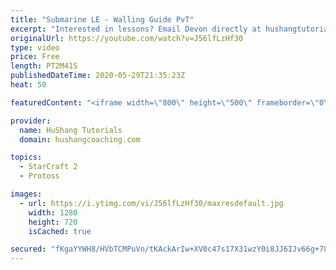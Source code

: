 ```yaml
---
title: "Submarine LE - Walling Guide PvT"
excerpt: "Interested in lessons? Email Devon directly at hushangtutorials@outlook.com ------------------------------------------------------------------------------------------------------- Want to support HuShang Tutorials directly? Patreon is a website where you can contribute a monthly donation that will help"
originalUrl: https://youtube.com/watch?v=J56lfLzHf30
type: video
price: Free
length: PT2M41S
publishedDateTime: 2020-05-29T21:35:23Z
heat: 50

featuredContent: "<iframe width=\"800\" height=\"500\" frameborder=\"0\" src=\"https://www.youtube.com/embed/J56lfLzHf30\" allow=\"accelerometer; autoplay; encrypted-media; gyroscope; picture-in-picture\" allowfullscreen></iframe>"

provider:
  name: HuShang Tutorials
  domain: hushangcoaching.com

topics:
  - StarCraft 2
  - Protoss

images:
  - url: https://i.ytimg.com/vi/J56lfLzHf30/maxresdefault.jpg
    width: 1280
    height: 720
    isCached: true

secured: "fKgaYYWH8/HVbTCMPuVn/tKAckArIw+XV0c47s17X31wzY0i8JJ6IJv66g+78AgHgTijXazoPuuKV8snSN0PKrYFiCKANmv4kcASQIQpO5TYv/ch1uacDiGF3zQ3HXapDxk1WWurvZIOrctTngBgpBjnccsxS+jbA243rwPr7zoSsYBGc6B/pDyQvxa7CbdsX0FbScZh6NPvydfDEp3GZk1sFTR5FeUJirrrU5GvXkBC0snGRzUet/YcpSSdbjt9Dh3J8ZWuHtkJzmDAZ0U91QklhjmPZITAS58o9LdCeVVH+yyKr0RHF2DhEc98yj1hZbOvXK8JH9SFJYRisJxomjNeZZXvAIbLFWFfEFizYWJVMaHzNGJAu01IKBTbzu6K2SH5LMevPnqZtbDamjFiOBdmP68L0xEZ01ClnRVH3BE=;3Flpf7M0DOACSI+oFs/77A=="
---
```


